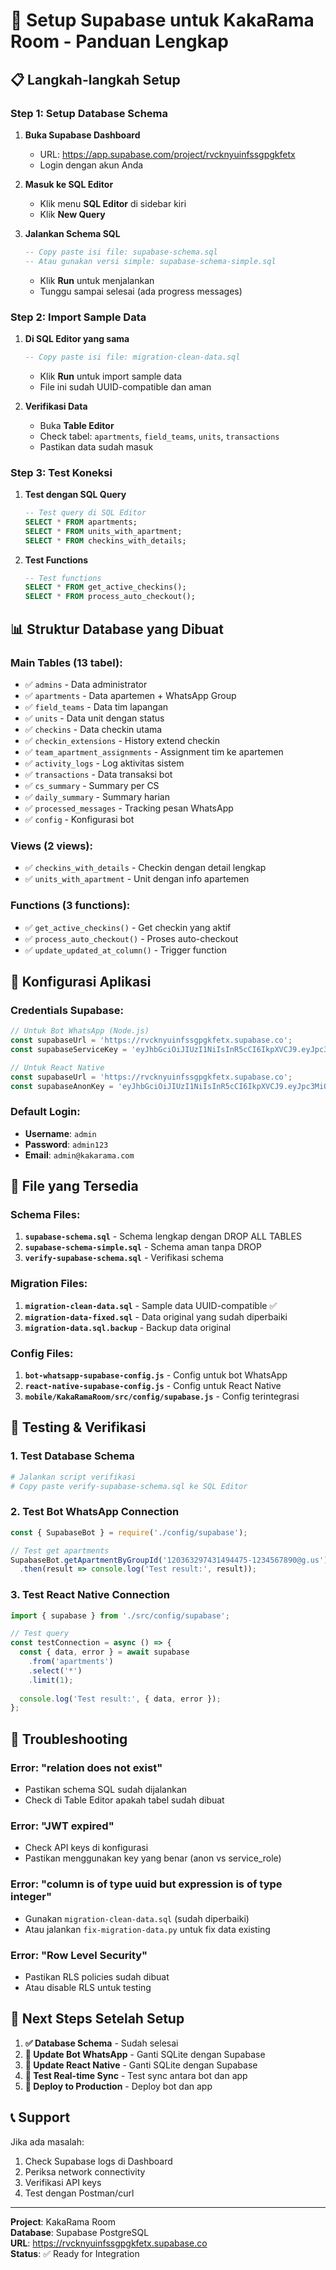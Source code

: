 # 🚀 Setup Supabase untuk KakaRama Room - Panduan Lengkap

## 📋 **Langkah-langkah Setup**

### **Step 1: Setup Database Schema**

1. **Buka Supabase Dashboard**
   - URL: https://app.supabase.com/project/rvcknyuinfssgpgkfetx
   - Login dengan akun Anda

2. **Masuk ke SQL Editor**
   - Klik menu **SQL Editor** di sidebar kiri
   - Klik **New Query**

3. **Jalankan Schema SQL**
   ```sql
   -- Copy paste isi file: supabase-schema.sql
   -- Atau gunakan versi simple: supabase-schema-simple.sql
   ```
   - Klik **Run** untuk menjalankan
   - Tunggu sampai selesai (ada progress messages)

### **Step 2: Import Sample Data**

1. **Di SQL Editor yang sama**
   ```sql
   -- Copy paste isi file: migration-clean-data.sql
   ```
   - Klik **Run** untuk import sample data
   - File ini sudah UUID-compatible dan aman

2. **Verifikasi Data**
   - Buka **Table Editor**
   - Check tabel: `apartments`, `field_teams`, `units`, `transactions`
   - Pastikan data sudah masuk

### **Step 3: Test Koneksi**

1. **Test dengan SQL Query**
   ```sql
   -- Test query di SQL Editor
   SELECT * FROM apartments;
   SELECT * FROM units_with_apartment;
   SELECT * FROM checkins_with_details;
   ```

2. **Test Functions**
   ```sql
   -- Test functions
   SELECT * FROM get_active_checkins();
   SELECT * FROM process_auto_checkout();
   ```

## 📊 **Struktur Database yang Dibuat**

### **Main Tables (13 tabel):**
- ✅ `admins` - Data administrator
- ✅ `apartments` - Data apartemen + WhatsApp Group
- ✅ `field_teams` - Data tim lapangan  
- ✅ `units` - Data unit dengan status
- ✅ `checkins` - Data checkin utama
- ✅ `checkin_extensions` - History extend checkin
- ✅ `team_apartment_assignments` - Assignment tim ke apartemen
- ✅ `activity_logs` - Log aktivitas sistem
- ✅ `transactions` - Data transaksi bot
- ✅ `cs_summary` - Summary per CS
- ✅ `daily_summary` - Summary harian
- ✅ `processed_messages` - Tracking pesan WhatsApp
- ✅ `config` - Konfigurasi bot

### **Views (2 views):**
- ✅ `checkins_with_details` - Checkin dengan detail lengkap
- ✅ `units_with_apartment` - Unit dengan info apartemen

### **Functions (3 functions):**
- ✅ `get_active_checkins()` - Get checkin yang aktif
- ✅ `process_auto_checkout()` - Proses auto-checkout
- ✅ `update_updated_at_column()` - Trigger function

## 🔧 **Konfigurasi Aplikasi**

### **Credentials Supabase:**
```javascript
// Untuk Bot WhatsApp (Node.js)
const supabaseUrl = 'https://rvcknyuinfssgpgkfetx.supabase.co';
const supabaseServiceKey = 'eyJhbGciOiJIUzI1NiIsInR5cCI6IkpXVCJ9.eyJpc3MiOiJzdXBhYmFzZSIsInJlZiI6InJ2Y2tueXVpbmZzc2dwZ2tmZXR4Iiwicm9sZSI6InNlcnZpY2Vfcm9sZSIsImlhdCI6MTc1NDUyMTY5OCwiZXhwIjoyMDcwMDk3Njk4fQ.c-TsCsWk7rG-l-Z-BvFc111oCpAsJ8wXKTqydj9sWIc';

// Untuk React Native
const supabaseUrl = 'https://rvcknyuinfssgpgkfetx.supabase.co';
const supabaseAnonKey = 'eyJhbGciOiJIUzI1NiIsInR5cCI6IkpXVCJ9.eyJpc3MiOiJzdXBhYmFzZSIsInJlZiI6InJ2Y2tueXVpbmZzc2dwZ2tmZXR4Iiwicm9sZSI6ImFub24iLCJpYXQiOjE3NTQ1MjE2OTgsImV4cCI6MjA3MDA5NzY5OH0.FXWPp9L4xZ3uw34Iob7QvlEsePTdBmGmgRufXBZZ34c';
```

### **Default Login:**
- **Username**: `admin`
- **Password**: `admin123`
- **Email**: `admin@kakarama.com`

## 📁 **File yang Tersedia**

### **Schema Files:**
1. **`supabase-schema.sql`** - Schema lengkap dengan DROP ALL TABLES
2. **`supabase-schema-simple.sql`** - Schema aman tanpa DROP
3. **`verify-supabase-schema.sql`** - Verifikasi schema

### **Migration Files:**
1. **`migration-clean-data.sql`** - Sample data UUID-compatible ✅
2. **`migration-data-fixed.sql`** - Data original yang sudah diperbaiki
3. **`migration-data.sql.backup`** - Backup data original

### **Config Files:**
1. **`bot-whatsapp-supabase-config.js`** - Config untuk bot WhatsApp
2. **`react-native-supabase-config.js`** - Config untuk React Native
3. **`mobile/KakaRamaRoom/src/config/supabase.js`** - Config terintegrasi

## 🧪 **Testing & Verifikasi**

### **1. Test Database Schema**
```bash
# Jalankan script verifikasi
# Copy paste verify-supabase-schema.sql ke SQL Editor
```

### **2. Test Bot WhatsApp Connection**
```javascript
const { SupabaseBot } = require('./config/supabase');

// Test get apartments
SupabaseBot.getApartmentByGroupId('120363297431494475-1234567890@g.us')
  .then(result => console.log('Test result:', result));
```

### **3. Test React Native Connection**
```javascript
import { supabase } from './src/config/supabase';

// Test query
const testConnection = async () => {
  const { data, error } = await supabase
    .from('apartments')
    .select('*')
    .limit(1);
    
  console.log('Test result:', { data, error });
};
```

## 🚨 **Troubleshooting**

### **Error: "relation does not exist"**
- Pastikan schema SQL sudah dijalankan
- Check di Table Editor apakah tabel sudah dibuat

### **Error: "JWT expired"**
- Check API keys di konfigurasi
- Pastikan menggunakan key yang benar (anon vs service_role)

### **Error: "column is of type uuid but expression is of type integer"**
- Gunakan `migration-clean-data.sql` (sudah diperbaiki)
- Atau jalankan `fix-migration-data.py` untuk fix data existing

### **Error: "Row Level Security"**
- Pastikan RLS policies sudah dibuat
- Atau disable RLS untuk testing

## 🎯 **Next Steps Setelah Setup**

1. **✅ Database Schema** - Sudah selesai
2. **🔄 Update Bot WhatsApp** - Ganti SQLite dengan Supabase
3. **🔄 Update React Native** - Ganti SQLite dengan Supabase  
4. **🔄 Test Real-time Sync** - Test sync antara bot dan app
5. **🔄 Deploy to Production** - Deploy bot dan app

## 📞 **Support**

Jika ada masalah:
1. Check Supabase logs di Dashboard
2. Periksa network connectivity
3. Verifikasi API keys
4. Test dengan Postman/curl

---

**Project**: KakaRama Room  
**Database**: Supabase PostgreSQL  
**URL**: https://rvcknyuinfssgpgkfetx.supabase.co  
**Status**: ✅ Ready for Integration
